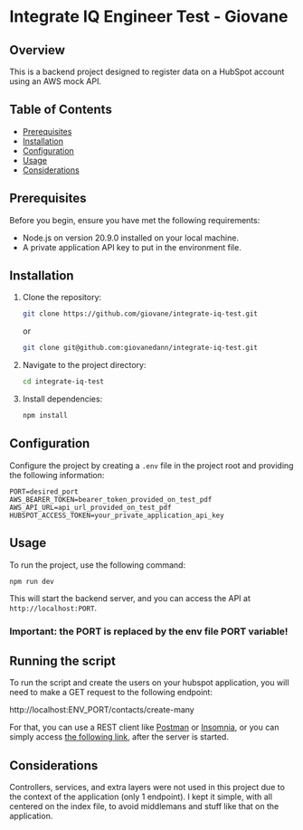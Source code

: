 # Integrate IQ Engineer Test - Giovane

## Overview

This is a backend project designed to register data on a HubSpot account using an AWS mock API.

## Table of Contents

- [Prerequisites](#prerequisites)
- [Installation](#installation)
- [Configuration](#configuration)
- [Usage](#usage)
- [Considerations](#considerations)

## Prerequisites

Before you begin, ensure you have met the following requirements:

- Node.js on version 20.9.0 installed on your local machine.
- A private application API key to put in the environment file.

## Installation

1. Clone the repository:

   ```bash
   git clone https://github.com/giovane/integrate-iq-test.git
   ```

   or

   ```bash
   git clone git@github.com:giovanedann/integrate-iq-test.git
   ```

2. Navigate to the project directory:

   ```bash
   cd integrate-iq-test
   ```

3. Install dependencies:

   ```bash
   npm install
   ```

## Configuration

Configure the project by creating a `.env` file in the project root and providing the following information:

```env
PORT=desired_port
AWS_BEARER_TOKEN=bearer_token_provided_on_test_pdf
AWS_API_URL=api_url_provided_on_test_pdf
HUBSPOT_ACCESS_TOKEN=your_private_application_api_key
```

## Usage

To run the project, use the following command:

```bash
npm run dev
```

This will start the backend server, and you can access the API at `http://localhost:PORT`.

### Important: the PORT is replaced by the env file PORT variable!

## Running the script
To run the script and create the users on your hubspot application, you will need to make a GET request to the following endpoint:

http://localhost:ENV_PORT/contacts/create-many

For that, you can use a REST client like [Postman](https://www.postman.com/) or [Insomnia](https://insomnia.rest/download), or you can simply access [the following link](http://localhost:3001/contacts/create-many), after the server is started.

## Considerations
Controllers, services, and extra layers were not used in this project due to the context of the application (only 1 endpoint).
I kept it simple, with all centered on the index file, to avoid middlemans and stuff like that on the application.